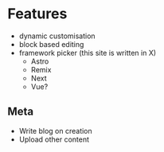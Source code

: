 # Features

- dynamic customisation
- block based editing
- framework picker (this site is written in X)
  - Astro
  - Remix
  - Next
  - Vue?

## Meta

- Write blog on creation
- Upload other content
